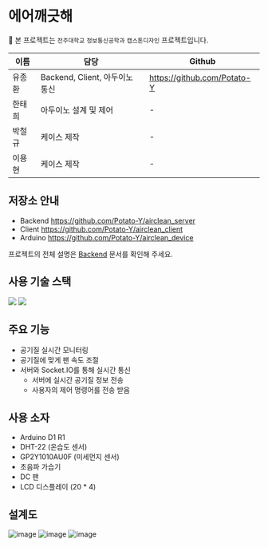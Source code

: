 # 에어깨긋해
🏫 본 프로젝트는 `전주대학교` `정보통신공학과` `캡스톤디자인` 프로젝트입니다.

|이름|담당|Github|
|---|---|---|
|유종환|Backend, Client, 아두이노 통신|https://github.com/Potato-Y|
|한태희|아두이노 설계 및 제어|-|
|박철규|케이스 제작|-|
|이용현|케이스 제작|-|

## 저장소 안내
- Backend https://github.com/Potato-Y/airclean_server
- Client https://github.com/Potato-Y/airclean_client
- Arduino https://github.com/Potato-Y/airclean_device

프로젝트의 전체 설명은 [Backend](https://github.com/Potato-Y/airclean_server) 문서를 확인해 주세요.

## 사용 기술 스택
<img src="https://img.shields.io/badge/arduino-00878F?style=for-the-badge&logo=arduino&logoColor=white">
<img src="https://img.shields.io/badge/socketdot.io-010101?style=for-the-badge&logo=socketdotio&logoColor=white">

## 주요 기능
- 공기질 실시간 모니터링
- 공기질에 맞게 팬 속도 조절
- 서버와 Socket.IO를 통해 실시간 통신
  - 서버에 실시간 공기질 정보 전송
  - 사용자의 제어 명령어를 전송 받음

## 사용 소자
- Arduino D1 R1
- DHT-22 (온습도 센서)
- GP2Y1010AU0F (미세먼지 센서)
- 초음파 가습기
- DC 팬
- LCD 디스플레이 (20 * 4)

## 설계도
![image](https://github.com/Potato-Y/airclean_device/assets/68105481/68d62c03-9e72-41f5-959d-52b64f995c0c)
![image](https://github.com/Potato-Y/airclean_device/assets/68105481/88acaeb0-4611-4ac1-a46f-4908abbd1601)
![image](https://github.com/Potato-Y/airclean_device/assets/68105481/d9ee5525-f59b-4df2-86b0-fbfd2ae2bff2)
